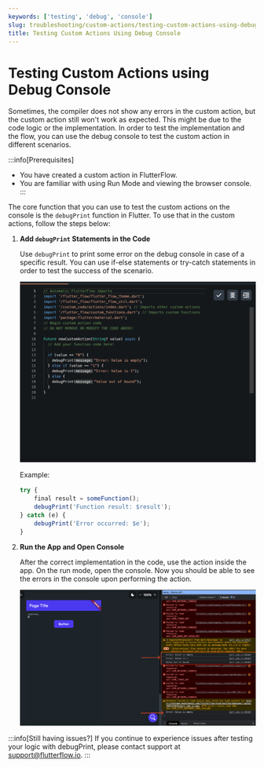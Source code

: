 ```yaml
---
keywords: ['testing', 'debug', 'console']
slug: troubleshooting/custom-actions/testing-custom-actions-using-debug-console
title: Testing Custom Actions Using Debug Console
---
```

# Testing Custom Actions using Debug Console

Sometimes, the compiler does not show any errors in the custom action, but the custom action still won't work as expected. This might be due to the code logic or the implementation. In order to test the implementation and the flow, you can use the debug console to test the custom action in different scenarios.

:::info[Prerequisites]
- You have created a custom action in FlutterFlow.
- You are familiar with using Run Mode and viewing the browser console.
:::

The core function that you can use to test the custom actions on the console is the `debugPrint` function in Flutter. To use that in the custom actions, follow the steps below:

1. **Add `debugPrint` Statements in the Code**

    Use `debugPrint` to print some error on the debug console in case of a specific result. You can use if-else statements or try-catch statements in order to test the success of the scenario. 

    ![](../assets/20250430121216632942.png)

    Example:

    ```js
    try {
        final result = someFunction();
        debugPrint('Function result: $result');
    } catch (e) {
        debugPrint('Error occurred: $e');
    }

2. **Run the App and Open Console**

    After the correct implementation in the code, use the action inside the app. On the run mode, open the console. Now you should be able to see the errors in the console upon performing the action.

    ![](../assets/20250430121216962021.png)

:::info[Still having issues?]
If you continue to experience issues after testing your logic with debugPrint, please contact support at support@flutterflow.io.​
:::